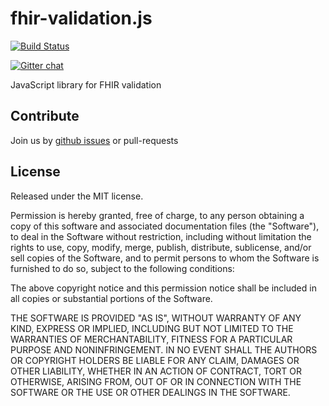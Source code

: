 fhir-validation.js
=======

[![Build Status](https://travis-ci.org/FHIR/fhir.js.svg)](https://travis-ci.org/FHIR/fhir.js)

[![Gitter chat](https://badges.gitter.im/FHIR/fhir.js.png)](https://gitter.im/FHIR/fhir.js)

JavaScript library for FHIR validation


## Contribute

Join us by [github issues](https://github.com/FHIR/fhir.js/issues) or pull-requests

## License

Released under the MIT license.

Permission is hereby granted, free of charge, to any person obtaining a copy of
this software and associated documentation files (the "Software"), to deal in
the Software without restriction, including without limitation the rights to
use, copy, modify, merge, publish, distribute, sublicense, and/or sell copies of
the Software, and to permit persons to whom the Software is furnished to do so,
subject to the following conditions:

The above copyright notice and this permission notice shall be included in all
copies or substantial portions of the Software.

THE SOFTWARE IS PROVIDED "AS IS", WITHOUT WARRANTY OF ANY KIND, EXPRESS OR
IMPLIED, INCLUDING BUT NOT LIMITED TO THE WARRANTIES OF MERCHANTABILITY, FITNESS
FOR A PARTICULAR PURPOSE AND NONINFRINGEMENT. IN NO EVENT SHALL THE AUTHORS OR
COPYRIGHT HOLDERS BE LIABLE FOR ANY CLAIM, DAMAGES OR OTHER LIABILITY, WHETHER
IN AN ACTION OF CONTRACT, TORT OR OTHERWISE, ARISING FROM, OUT OF OR IN
CONNECTION WITH THE SOFTWARE OR THE USE OR OTHER DEALINGS IN THE SOFTWARE.
